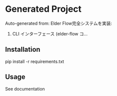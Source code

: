 # Generated Project

Auto-generated from: Elder Flow完全システムを実装:
1. CLI インターフェース (elder-flow コ...

## Installation

pip install -r requirements.txt

## Usage

See documentation
